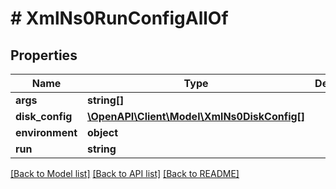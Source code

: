 # # XmlNs0RunConfigAllOf

## Properties

Name | Type | Description | Notes
------------ | ------------- | ------------- | -------------
**args** | **string[]** |  | [optional]
**disk_config** | [**\OpenAPI\Client\Model\XmlNs0DiskConfig[]**](XmlNs0DiskConfig.md) |  | [optional]
**environment** | **object** |  | [optional]
**run** | **string** |  | [optional]

[[Back to Model list]](../../README.md#models) [[Back to API list]](../../README.md#endpoints) [[Back to README]](../../README.md)
